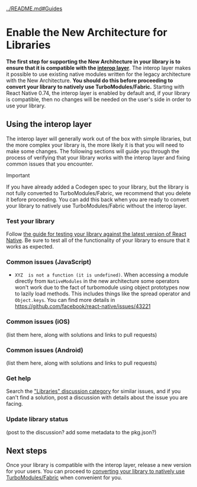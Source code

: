 [../README.md#Guides](../README.md#guides)

# Enable the New Architecture for Libraries

**The first step for supporting the New Architecture in your library is to ensure that it is compatible with the [interop layer](https://github.com/reactwg/react-native-new-architecture/discussions/135)**. The interop layer makes it possible to use existing native modules written for the legacy architecture with the New Architecture. **You should do this before proceeding to convert your library to natively use TurboModules/Fabric.** Starting with React Native 0.74, the interop layer is enabled by default and, if your library is compatible, then no changes will be needed on the user's side in order to use your library.

## Using the interop layer

The interop layer will generally work out of the box with simple libraries, but the more complex your library is, the more likely it is that you will need to make some changes. The following sections will guide you through the process of verifying that your library works with the interop layer and fixing common issues that you encounter.

> [!IMPORTANT]
> If you have already added a Codegen spec to your library, but the library is not fully converted to TurboModules/Fabric, we recommend that you delete it before proceeding. You can add this back when you are ready to convert your library to natively use TurboModules/Fabric without the interop layer.

### Test your library

Follow [the guide for testing your library against the latest version of React Native](https://gist.github.com/cipolleschi/82b7a9561b8861330efabbd3eb08c6f5). Be sure to test all of the functionality of your library to ensure that it works as expected.

### Common issues (JavaScript)


- `XYZ  is not a function (it is undefined)`. When accessing a module directly from `NativeModules` in the new architecture some operators won't work due to the fact of turbomodule using object prototypes now to lazily load methods. This includes things like the spread operator and `Object.keys`. You can find more details in https://github.com/facebook/react-native/issues/43221

### Common issues (iOS)

(list them here, along with solutions and links to pull requests)

### Common issues (Android)

(list them here, along with solutions and links to pull requests)

### Get help

Search the ["Libraries" discussion category](https://github.com/reactwg/react-native-new-architecture/discussions/categories/libraries) for similar issues, and if you can't find a solution, post a discussion with details about the issue you are facing.

### Update library status

(post to the discussion? add some metadata to the pkg.json?)

## Next steps

Once your library is compatible with the interop layer, release a new version for your users. You can proceed to [converting your library to natively use TurboModules/Fabric](enable-libraries-turbomodules.md) when convenient for you.